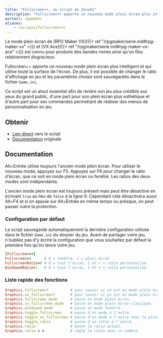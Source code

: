 ```yaml
---
title: "Fullscreen++, un script de Zeus81"
description: "Fullscreen++ apporte un nouveau mode plein écran plus intelligent et qui utilise toute la surface de l'écran sur RPG Maker VX et VX Ace. Installez ce script pour améliorer la qualité visuelle de votre jeu."
portail: rpgmaker
aliases:
    - /scripts/fullscreen++/
---
```


Le mode plein écran de [RPG Maker VX]({{< ref "/rpgmaker/serie.md#rpg-maker-vx" >}}) et [VX Ace]({{< ref "/rpgmaker/serie.md#rpg-maker-vx-ace" >}}) est connu pour produire des bandes noires ainsi qu'un flou relativement disgracieux.

Fullscreen++ apporte un nouveau mode plein écran plus intelligent et qui utilise toute la surface de l'écran. De plus, il est possible de changer le ratio d'affichage en jeu et les paramètres choisis sont sauvegardés dans le fichier `Game.ini`.

Ce script est un atout essentiel afin de rendre son jeu plus crédible aux yeux du grand public, d'une part pour son plein écran plus esthétique et d'autre part pour ses commandes permettant de réaliser des menus de personnalisation en jeu.

## Obtenir

- [Lien direct](http://pastebin.com/raw/kc1hzBek) vers le script
- [Documentation](http://pastebin.com/raw/1TQfMnVJ) originale

## Documentation

Alt+Entrée utilise toujours l'ancien mode plein écran. Pour utiliser le nouveau mode, appuyez sur F5. Appuyez sur F6 pour changer le ratio d'écran, que ce soit en mode plein écran ou fenêtré. Les ratios des deux modes sont indépendants.

L'ancien mode plein écran est toujours présent mais peut être désactivé en écrivant `true` au lieu de `false` à la ligne 9. Cependant cela désactivera aussi Alt+F4 et si on appuie sur Alt+Entrée en même temps ou presque, on peut passer outre la protection.

### Configuration par défaut

Le script sauvegarde automatiquement la dernière configuration utilisée dans le fichier `Game.ini` du dossier du jeu. Avant de partager votre jeu, n'oubliez pas d'y écrire la configuration que vous souhaitez par défaut la première fois qu'on lance votre jeu.

```ruby
[Fullscreen++]
Fullscreen=0      # 0 = fenêtré, 1 = plein écran
FullscreenRatio=0 # 0 = tout l'écran, 1 et + = ratio personnalisé
WindowedRatio=1   # 0 = tout l'écran, 1 et + = ratio personnalisé
```

### Liste rapide des fonctions

```ruby
Graphics.fullscreen?          # pour savoir si on est en mode plein écran ou pas.
Graphics.vx_fullscreen?       # pour savoir si on est en mode plein écran classique.
Graphics.fullscreen_mode      # passe en mode plein écran.
Graphics.vx_fullscreen_mode   # passe en mode plein écran classique.
Graphics.windowed_mode        # passe en mode fenêtré.
Graphics.toggle_fullscreen    # passe d'un mode à l'autre.
Graphics.toggle_vx_fullscreen # passe d'un mode à l'autre avec le plein écran classique.
Graphics.toggle_ratio         # passe d'un ratio à l'autre.
Graphics.ratio                # donne le ratio actuel.
Graphics.ratio = n            # règle le ratio avec un nombre.
```
